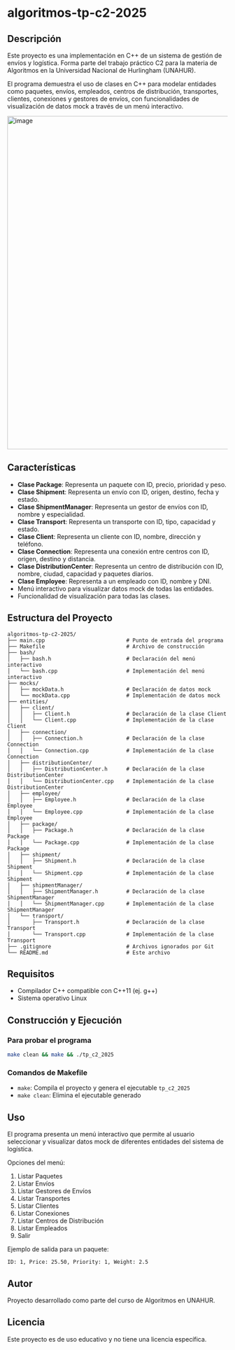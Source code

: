 # algoritmos-tp-c2-2025

## Descripción

Este proyecto es una implementación en C++ de un sistema de gestión de envíos y logística. Forma parte del trabajo práctico C2 para la materia de Algoritmos en la Universidad Nacional de Hurlingham (UNAHUR).

El programa demuestra el uso de clases en C++ para modelar entidades como paquetes, envíos, empleados, centros de distribución, transportes, clientes, conexiones y gestores de envíos, con funcionalidades de visualización de datos mock a través de un menú interactivo.

<img width="1198" height="762" alt="image" src="https://github.com/user-attachments/assets/80745e64-49a1-42aa-b1f7-abc35e0d320f" />


## Características

- **Clase Package**: Representa un paquete con ID, precio, prioridad y peso.
- **Clase Shipment**: Representa un envío con ID, origen, destino, fecha y estado.
- **Clase ShipmentManager**: Representa un gestor de envíos con ID, nombre y especialidad.
- **Clase Transport**: Representa un transporte con ID, tipo, capacidad y estado.
- **Clase Client**: Representa un cliente con ID, nombre, dirección y teléfono.
- **Clase Connection**: Representa una conexión entre centros con ID, origen, destino y distancia.
- **Clase DistributionCenter**: Representa un centro de distribución con ID, nombre, ciudad, capacidad y paquetes diarios.
- **Clase Employee**: Representa a un empleado con ID, nombre y DNI.
- Menú interactivo para visualizar datos mock de todas las entidades.
- Funcionalidad de visualización para todas las clases.

## Estructura del Proyecto

```
algoritmos-tp-c2-2025/
├── main.cpp                          # Punto de entrada del programa
├── Makefile                          # Archivo de construcción
├── bash/
│   ├── bash.h                        # Declaración del menú interactivo
│   └── bash.cpp                      # Implementación del menú interactivo
├── mocks/
│   ├── mockData.h                    # Declaración de datos mock
│   └── mockData.cpp                  # Implementación de datos mock
├── entities/
│   ├── client/
│   │   ├── Client.h                  # Declaración de la clase Client
│   │   └── Client.cpp                # Implementación de la clase Client
│   ├── connection/
│   │   ├── Connection.h              # Declaración de la clase Connection
│   │   └── Connection.cpp            # Implementación de la clase Connection
│   ├── distributionCenter/
│   │   ├── DistributionCenter.h      # Declaración de la clase DistributionCenter
│   │   └── DistributionCenter.cpp    # Implementación de la clase DistributionCenter
│   ├── employee/
│   │   ├── Employee.h                # Declaración de la clase Employee
│   │   └── Employee.cpp              # Implementación de la clase Employee
│   ├── package/
│   │   ├── Package.h                 # Declaración de la clase Package
│   │   └── Package.cpp               # Implementación de la clase Package
│   ├── shipment/
│   │   ├── Shipment.h                # Declaración de la clase Shipment
│   │   └── Shipment.cpp              # Implementación de la clase Shipment
│   ├── shipmentManager/
│   │   ├── ShipmentManager.h         # Declaración de la clase ShipmentManager
│   │   └── ShipmentManager.cpp       # Implementación de la clase ShipmentManager
│   └── transport/
│       ├── Transport.h               # Declaración de la clase Transport
│       └── Transport.cpp             # Implementación de la clase Transport
├── .gitignore                        # Archivos ignorados por Git
└── README.md                         # Este archivo
```

## Requisitos

- Compilador C++ compatible con C++11 (ej. g++)
- Sistema operativo Linux

## Construcción y Ejecución

### Para probar el programa

```bash
make clean && make && ./tp_c2_2025
```

### Comandos de Makefile

- `make`: Compila el proyecto y genera el ejecutable `tp_c2_2025`
- `make clean`: Elimina el ejecutable generado

## Uso

El programa presenta un menú interactivo que permite al usuario seleccionar y visualizar datos mock de diferentes entidades del sistema de logística.

Opciones del menú:
1. Listar Paquetes
2. Listar Envíos
3. Listar Gestores de Envíos
4. Listar Transportes
5. Listar Clientes
6. Listar Conexiones
7. Listar Centros de Distribución
8. Listar Empleados
0. Salir

Ejemplo de salida para un paquete:
```
ID: 1, Price: 25.50, Priority: 1, Weight: 2.5
```

## Autor

Proyecto desarrollado como parte del curso de Algoritmos en UNAHUR.

## Licencia

Este proyecto es de uso educativo y no tiene una licencia específica.
